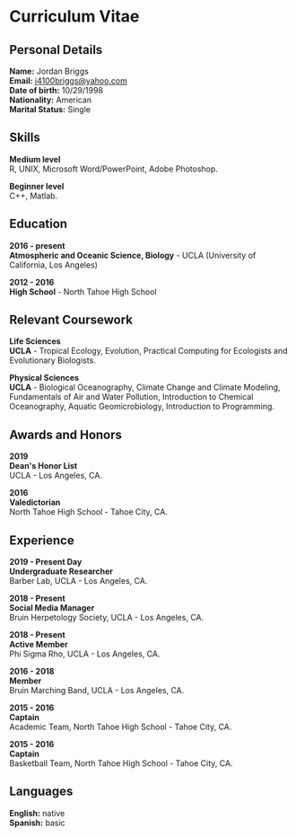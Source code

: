 # Curriculum Vitae

## Personal Details

**Name:** Jordan Briggs <br>
**Email:** j4100briggs@yahoo.com  <br>
**Date of birth:** 10/29/1998  <br>
**Nationality:** American  <br>
**Marital Status:** Single  <br>

## Skills

**Medium level** <br>
R, UNIX, Microsoft Word/PowerPoint, Adobe Photoshop.

**Beginner level** <br>
C++, Matlab.

## Education

**2016 - present** <br>
**Atmospheric and Oceanic Science, Biology** - UCLA (University of California, Los Angeles)  

**2012 - 2016** <br>
**High School** - North Tahoe High School 

## Relevant Coursework

**Life Sciences** <br>
**UCLA** - Tropical Ecology, Evolution, Practical Computing for Ecologists and Evolutionary Biologists. <br>

**Physical Sciences** <br>
**UCLA** - Biological Oceanography, Climate Change and Climate Modeling, Fundamentals of Air and Water Pollution, Introduction to Chemical Oceanography, Aquatic Geomicrobiology, Introduction to Programming. <br>

## Awards and Honors

**2019**<br>
**Dean's Honor List** <br>
UCLA - Los Angeles, CA.

**2016** <br>
**Valedictorian** <br>
North Tahoe High School - Tahoe City, CA. 

## Experience

**2019 - Present Day** <br>
**Undergraduate Researcher** <br>
Barber Lab, UCLA - Los Angeles, CA.

**2018 - Present** <br>
**Social Media Manager** <br>
Bruin Herpetology Society, UCLA - Los Angeles, CA.

**2018 - Present** <br>
**Active Member** <br>
Phi Sigma Rho, UCLA - Los Angeles, CA.

**2016 - 2018** <br>
**Member** <br>
Bruin Marching Band, UCLA - Los Angeles, CA.

**2015 - 2016** <br>
**Captain** <br>
Academic Team, North Tahoe High School - Tahoe City, CA.

**2015 - 2016** <br>
**Captain** <br>
Basketball Team, North Tahoe High School - Tahoe City, CA.

## Languages

**English:** native <br>
**Spanish:** basic <br>

